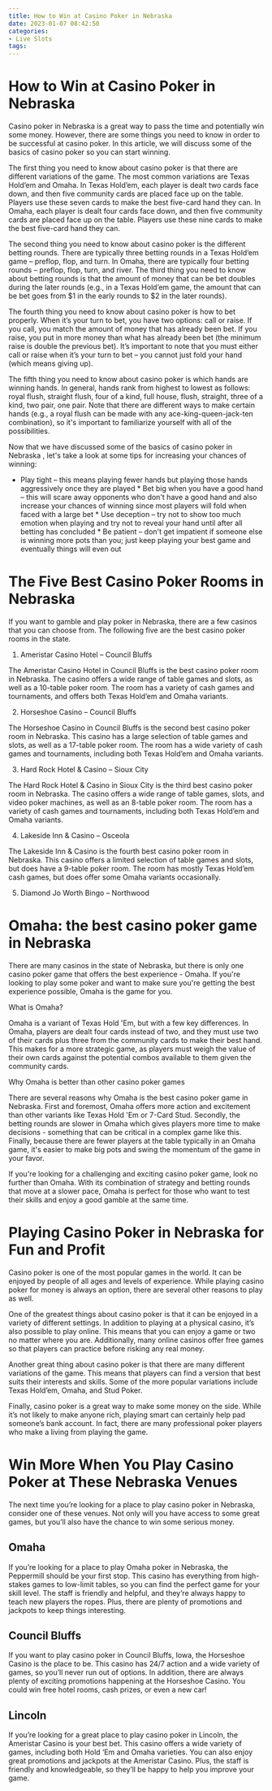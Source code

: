 ```yaml
---
title: How to Win at Casino Poker in Nebraska
date: 2023-01-07 08:42:50
categories:
- Live Slots
tags:
---
```



#  How to Win at Casino Poker in Nebraska

Casino poker in Nebraska is a great way to pass the time and potentially win some money. However, there are some things you need to know in order to be successful at casino poker. In this article, we will discuss some of the basics of casino poker so you can start winning.

The first thing you need to know about casino poker is that there are different variations of the game. The most common variations are Texas Hold’em and Omaha. In Texas Hold’em, each player is dealt two cards face down, and then five community cards are placed face up on the table. Players use these seven cards to make the best five-card hand they can. In Omaha, each player is dealt four cards face down, and then five community cards are placed face up on the table. Players use these nine cards to make the best five-card hand they can.

The second thing you need to know about casino poker is the different betting rounds. There are typically three betting rounds in a Texas Hold’em game – preflop, flop, and turn. In Omaha, there are typically four betting rounds – preflop, flop, turn, and river. The third thing you need to know about betting rounds is that the amount of money that can be bet doubles during the later rounds (e.g., in a Texas Hold’em game, the amount that can be bet goes from $1 in the early rounds to $2 in the later rounds).

The fourth thing you need to know about casino poker is how to bet properly. When it’s your turn to bet, you have two options: call or raise. If you call, you match the amount of money that has already been bet. If you raise, you put in more money than what has already been bet (the minimum raise is double the previous bet). It’s important to note that you must either call or raise when it’s your turn to bet – you cannot just fold your hand (which means giving up).

The fifth thing you need to know about casino poker is which hands are winning hands. In general, hands rank from highest to lowest as follows: royal flush, straight flush, four of a kind, full house, flush, straight, three of a kind, two pair, one pair. Note that there are different ways to make certain hands (e.g., a royal flush can be made with any ace-king-queen-jack-ten combination), so it's important to familiarize yourself with all of the possibilities.

Now that we have discussed some of the basics of casino poker in Nebraska , let's take a look at some tips for increasing your chances of winning:

* Play tight – this means playing fewer hands but playing those hands aggressively once they are played * Bet big when you have a good hand – this will scare away opponents who don't have a good hand and also increase your chances of winning since most players will fold when faced with a large bet * Use deception – try not to show too much emotion when playing and try not to reveal your hand until after all betting has concluded * Be patient – don't get impatient if someone else is winning more pots than you; just keep playing your best game and eventually things will even out

#  The Five Best Casino Poker Rooms in Nebraska

If you want to gamble and play poker in Nebraska, there are a few casinos that you can choose from. The following five are the best casino poker rooms in the state.

1. Ameristar Casino Hotel – Council Bluffs

The Ameristar Casino Hotel in Council Bluffs is the best casino poker room in Nebraska. The casino offers a wide range of table games and slots, as well as a 10-table poker room. The room has a variety of cash games and tournaments, and offers both Texas Hold’em and Omaha variants.

2. Horseshoe Casino – Council Bluffs

The Horseshoe Casino in Council Bluffs is the second best casino poker room in Nebraska. This casino has a large selection of table games and slots, as well as a 17-table poker room. The room has a wide variety of cash games and tournaments, including both Texas Hold’em and Omaha variants.

3. Hard Rock Hotel & Casino – Sioux City

The Hard Rock Hotel & Casino in Sioux City is the third best casino poker room in Nebraska. The casino offers a wide range of table games, slots, and video poker machines, as well as an 8-table poker room. The room has a variety of cash games and tournaments, including both Texas Hold’em and Omaha variants.

4. Lakeside Inn & Casino – Osceola

The Lakeside Inn & Casino is the fourth best casino poker room in Nebraska. This casino offers a limited selection of table games and slots, but does have a 9-table poker room. The room has mostly Texas Hold’em cash games, but does offer some Omaha variants occasionally.

5. Diamond Jo Worth Bingo – Northwood

#  Omaha: the best casino poker game in Nebraska

There are many casinos in the state of Nebraska, but there is only one casino poker game that offers the best experience - Omaha. If you're looking to play some poker and want to make sure you're getting the best experience possible, Omaha is the game for you.

What is Omaha?

Omaha is a variant of Texas Hold 'Em, but with a few key differences. In Omaha, players are dealt four cards instead of two, and they must use two of their cards plus three from the community cards to make their best hand. This makes for a more strategic game, as players must weigh the value of their own cards against the potential combos available to them given the community cards.

Why Omaha is better than other casino poker games

There are several reasons why Omaha is the best casino poker game in Nebraska. First and foremost, Omaha offers more action and excitement than other variants like Texas Hold 'Em or 7-Card Stud. Secondly, the betting rounds are slower in Omaha which gives players more time to make decisions - something that can be critical in a complex game like this. Finally, because there are fewer players at the table typically in an Omaha game, it's easier to make big pots and swing the momentum of the game in your favor.

If you're looking for a challenging and exciting casino poker game, look no further than Omaha. With its combination of strategy and betting rounds that move at a slower pace, Omaha is perfect for those who want to test their skills and enjoy a good gamble at the same time.

#  Playing Casino Poker in Nebraska for Fun and Profit

Casino poker is one of the most popular games in the world. It can be enjoyed by people of all ages and levels of experience. While playing casino poker for money is always an option, there are several other reasons to play as well.

One of the greatest things about casino poker is that it can be enjoyed in a variety of different settings. In addition to playing at a physical casino, it’s also possible to play online. This means that you can enjoy a game or two no matter where you are. Additionally, many online casinos offer free games so that players can practice before risking any real money.

Another great thing about casino poker is that there are many different variations of the game. This means that players can find a version that best suits their interests and skills. Some of the more popular variations include Texas Hold’em, Omaha, and Stud Poker.

Finally, casino poker is a great way to make some money on the side. While it’s not likely to make anyone rich, playing smart can certainly help pad someone’s bank account. In fact, there are many professional poker players who make a living from playing the game.

#  Win More When You Play Casino Poker at These Nebraska Venues

The next time you’re looking for a place to play casino poker in Nebraska, consider one of these venues. Not only will you have access to some great games, but you’ll also have the chance to win some serious money.

## Omaha

If you’re looking for a place to play Omaha poker in Nebraska, the Peppermill should be your first stop. This casino has everything from high-stakes games to low-limit tables, so you can find the perfect game for your skill level. The staff is friendly and helpful, and they’re always happy to teach new players the ropes. Plus, there are plenty of promotions and jackpots to keep things interesting.

## Council Bluffs

If you want to play casino poker in Council Bluffs, Iowa, the Horseshoe Casino is the place to be. This casino has 24/7 action and a wide variety of games, so you’ll never run out of options. In addition, there are always plenty of exciting promotions happening at the Horseshoe Casino. You could win free hotel rooms, cash prizes, or even a new car!

## Lincoln

If you’re looking for a great place to play casino poker in Lincoln, the Ameristar Casino is your best bet. This casino offers a wide variety of games, including both Hold ‘Em and Omaha varieties. You can also enjoy great promotions and jackpots at the Ameristar Casino. Plus, the staff is friendly and knowledgeable, so they’ll be happy to help you improve your game.